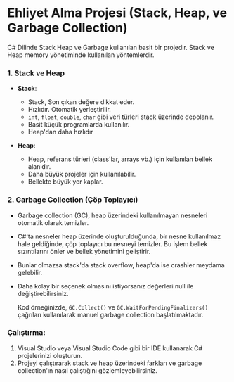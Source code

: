 # Ehliyet Alma Projesi (Stack, Heap, ve Garbage Collection)

C# Dilinde Stack Heap ve Garbage kullanılan basit bir projedir. Stack ve Heap memory yönetiminde kullanılan yöntemlerdir.


### 1. Stack ve Heap

- **Stack**: 
    - Stack, Son çıkan değere dikkat eder.
    - Hızlıdır. Otomatik yerleştirilir.
    - `int`, `float`, `double`, `char` gibi veri türleri stack üzerinde depolanır.
    - Basit küçük programlarda kullanılır.
    - Heap'dan daha hızlıdır

- **Heap**: 
    - Heap, referans türleri (class'lar, arrays vb.) için kullanılan bellek alanıdır.
    - Daha büyük projeler için kullanılabilir.
    - Bellekte büyük yer kaplar.

### 2. Garbage Collection (Çöp Toplayıcı)

- Garbage collection (GC), heap üzerindeki kullanılmayan nesneleri otomatik olarak temizler. 
- C#'ta nesneler heap üzerinde oluşturulduğunda, bir nesne kullanılmaz hale geldiğinde, çöp toplayıcı bu nesneyi temizler. Bu işlem bellek sızıntılarını önler ve bellek yönetimini geliştirir.
- Bunlar olmazsa stack'da stack overflow, heap'da ise crashler meydama gelebilir.
- Daha kolay bir seçenek olmasını istiyorsanız değerleri null ile değiştirebilirsiniz.
  
  Kod örneğinizde, `GC.Collect()` ve `GC.WaitForPendingFinalizers()` çağrıları kullanılarak manuel garbage collection başlatılmaktadır.

### Çalıştırma:

1. Visual Studio veya Visual Studio Code gibi bir IDE kullanarak C# projelerinizi oluşturun.
2. Projeyi çalıştırarak stack ve heap üzerindeki farkları ve garbage collection'ın nasıl çalıştığını gözlemleyebilirsiniz.

